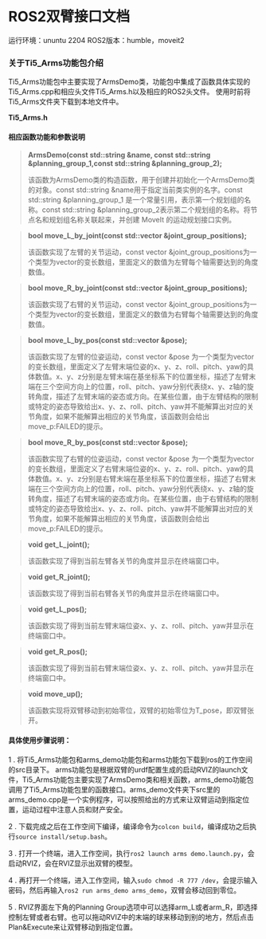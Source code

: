 ﻿
﻿

# ROS2双臂接口文档
运行环境：ununtu 2204
ROS2版本：humble，moveit2



### 关于Ti5_Arms功能包介绍
Ti5_Arms功能包中主要实现了ArmsDemo类，功能包中集成了函数具体实现的Ti5_Arms.cpp和相应头文件Ti5_Arms.h以及相应的ROS2头文件。
使用时前将Ti5_Arms文件夹下载到本地文件中。

 **Ti5_Arms.h**


#### 相应函数功能和参数说明

> **ArmsDemo(const std::string &name, const std::string &planning_group_1,const std::string &planning_group_2);**
> 
> 该函数为ArmsDemo类的构造函数，用于创建并初始化一个ArmsDemo类的对象。const std::string &name用于指定当前类实例的名字。const std::string &planning_group_1 是一个常量引用，表示第一个规划组的名称。const std::string &planning_group_2表示第二个规划组的名称。将节点名和规划组名称关联起来，并创建 MoveIt 的运动规划接口实例。

> **bool move_L_by_joint(const std::vector<double> &joint_group_positions);**
> 
> 该函数实现了左臂的关节运动，const vector<double> &joint_group_positions为一个类型为vector的变长数组，里面定义的数值为左臂每个轴需要达到的角度数值。

> **bool move_R_by_joint(const std::vector<double> &joint_group_positions);**
> 
> 该函数实现了右臂的关节运动，const vector<double> &joint_group_positions为一个类型为vector的变长数组，里面定义的数值为右臂每个轴需要达到的角度数值。





> **bool move_L_by_pos(const std::vector<double> &pose);**
> 
> 该函数实现了左臂的位姿运动，const vector<double> &pose 为一个类型为vector的变长数组，里面定义了左臂末端位姿的x、y、z、roll、pitch、yaw的具体数值。x、y、z分别是左臂末端在基坐标系下的位置坐标，描述了左臂末端在三个空间方向上的位置，roll、pitch、yaw分别代表绕x、y、z轴的旋转角度，描述了左臂末端的姿态或方向。在某些位置，由于左臂结构的限制或特定的姿态导致给出x、y、z、roll、pitch、yaw并不能解算出对应的关节角度，如果不能解算出相应的关节角度，该函数则会给出move_p:FAILED的提示。


> **bool move_R_by_pos(const std::vector<double> &pose);**
> 
> 该函数实现了右臂的位姿运动，const vector<double> &pose 为一个类型为vector的变长数组，里面定义了右臂末端位姿的x、y、z、roll、pitch、yaw的具体数值。x、y、z分别是右臂末端在基坐标系下的位置坐标，描述了右臂末端在三个空间方向上的位置，roll、pitch、yaw分别代表绕x、y、z轴的旋转角度，描述了右臂末端的姿态或方向。在某些位置，由于右臂结构的限制或特定的姿态导致给出x、y、z、roll、pitch、yaw并不能解算出对应的关节角度，如果不能解算出相应的关节角度，该函数则会给出move_p:FAILED的提示。




> **void get_L_joint();**
> 
> 该函数实现了得到当前左臂各关节的角度并显示在终端窗口中。

> **void get_R_joint();**
> 
> 该函数实现了得到当前右臂各关节的角度并显示在终端窗口中。


> **void get_L_pos();**
> 
> 该函数实现了得到当前左臂末端位姿x、y、z、roll、pitch、yaw并显示在终端窗口中。


> **void get_R_pos();**
> 
> 该函数实现了得到当前右臂末端位姿x、y、z、roll、pitch、yaw并显示在终端窗口中。

> **void move_up();**
> 
> 该函数实现将双臂移动到初始零位，双臂的初始零位为T_pose，即双臂张开。




 
#### 具体使用步骤说明：



1 .  将Ti5_Arms功能包和arms_demo功能包和arms功能包下载到ros的工作空间的src目录下。
arms功能包是根据双臂的urdf配置生成的启动RVIZ的launch文件，Ti5_Arms功能包主要实现了ArmsDemo类和相关函数，arms_demo功能包调用了Ti5_Arms功能包里的函数接口。arms_demo文件夹下src里的arms_demo.cpp是一个实例程序，可以按照给出的方式来让双臂运动到指定位置，运动过程中注意人员和财产安全。


2 .  下载完成之后在工作空间下编译，编译命令为`colcon build`，编译成功之后执行`source install/setup.bash`。

3 .  打开一个终端，进入工作空间，执行`ros2 launch arms demo.launch.py`，会启动RVIZ，会在RVIZ显示出双臂的模型。

4 .  再打开一个终端，进入工作空间，输入`sudo chmod -R 777 /dev`，会提示输入密码，然后再输入`ros2 run arms_demo arms_demo`，双臂会移动回到零位。

5 .  RVIZ界面左下角的Planning Group选项中可以选择arm_L或者arm_R，即选择控制左臂或者右臂。也可以拖动RVIZ中的末端的球来移动到别的地方，然后点击Plan&Execute来让双臂移动到指定位置。



